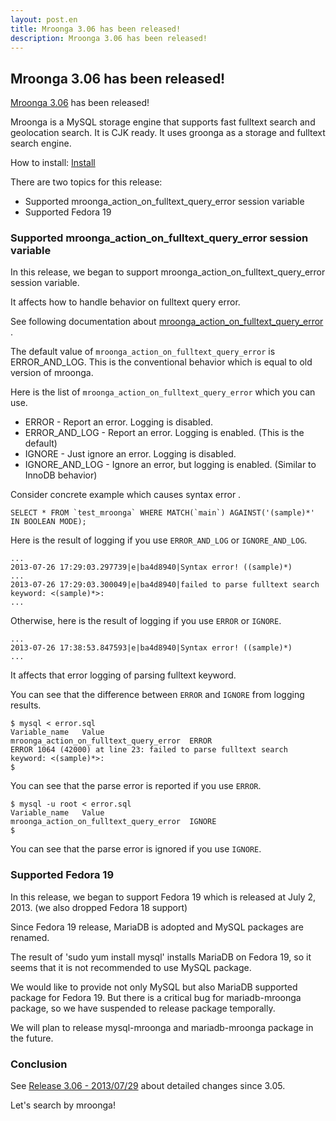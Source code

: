 ```yaml
---
layout: post.en
title: Mroonga 3.06 has been released!
description: Mroonga 3.06 has been released!
---
```


Mroonga 3.06 has been released!
-------------------------------

[Mroonga 3.06](/docs/news.html#release-3-06) has been released!

Mroonga is a MySQL storage engine that supports fast fulltext search and
geolocation search. It is CJK ready. It uses groonga as a storage and
fulltext search engine.

How to install: [Install](/docs/install.html)

There are two topics for this release:

-   Supported mroonga_action_on_fulltext_query_error session
    variable
-   Supported Fedora 19

### Supported mroonga_action_on_fulltext_query_error session variable

In this release, we began to support
mroonga_action_on_fulltext_query_error session variable.

It affects how to handle behavior on fulltext query error.

See following documentation about
[mroonga_action_on_fulltext_query_error](http://mroonga.org/docs/reference/server_variables.html#mroonga-action-on-fulltext-query-error)
.

The default value of `mroonga_action_on_fulltext_query_error` is
ERROR_AND_LOG. This is the conventional behavior which is equal to old
version of mroonga.

Here is the list of `mroonga_action_on_fulltext_query_error` which you
can use.

-   ERROR - Report an error. Logging is disabled.
-   ERROR_AND_LOG - Report an error. Logging is enabled. (This is
    the default)
-   IGNORE - Just ignore an error. Logging is disabled.
-   IGNORE_AND_LOG - Ignore an error, but logging is enabled. (Similar
    to InnoDB behavior)

Consider concrete example which causes syntax error .

    SELECT * FROM `test_mroonga` WHERE MATCH(`main`) AGAINST('(sample)*' IN BOOLEAN MODE);

Here is the result of logging if you use `ERROR_AND_LOG` or
`IGNORE_AND_LOG`.

    ...
    2013-07-26 17:29:03.297739|e|ba4d8940|Syntax error! ((sample)*)
    ...
    2013-07-26 17:29:03.300049|e|ba4d8940|failed to parse fulltext search keyword: <(sample)*>: 
    ...

Otherwise, here is the result of logging if you use `ERROR` or `IGNORE`.

    ...
    2013-07-26 17:38:53.847593|e|ba4d8940|Syntax error! ((sample)*)
    ...

It affects that error logging of parsing fulltext keyword.

You can see that the difference between `ERROR` and `IGNORE` from
logging results.

    $ mysql < error.sql
    Variable_name   Value
    mroonga_action_on_fulltext_query_error  ERROR
    ERROR 1064 (42000) at line 23: failed to parse fulltext search keyword: <(sample)*>: 
    $

You can see that the parse error is reported if you use `ERROR`.

    $ mysql -u root < error.sql
    Variable_name   Value
    mroonga_action_on_fulltext_query_error  IGNORE
    $

You can see that the parse error is ignored if you use `IGNORE`.

### Supported Fedora 19

In this release, we began to support Fedora 19 which is released at July
2, 2013. (we also dropped Fedora 18 support)

Since Fedora 19 release, MariaDB is adopted and MySQL packages are
renamed.

The result of 'sudo yum install mysql' installs MariaDB on Fedora 19, so
it seems that it is not recommended to use MySQL package.

We would like to provide not only MySQL but also MariaDB supported
package for Fedora 19.
But there is a critical bug for mariadb-mroonga package, so we have
suspended to release package temporally.

We will plan to release mysql-mroonga and mariadb-mroonga package in the
future.

### Conclusion

See [Release 3.06 - 2013/07/29](/docs/news.html#release-3-06) about
detailed changes since 3.05.

Let's search by mroonga!
